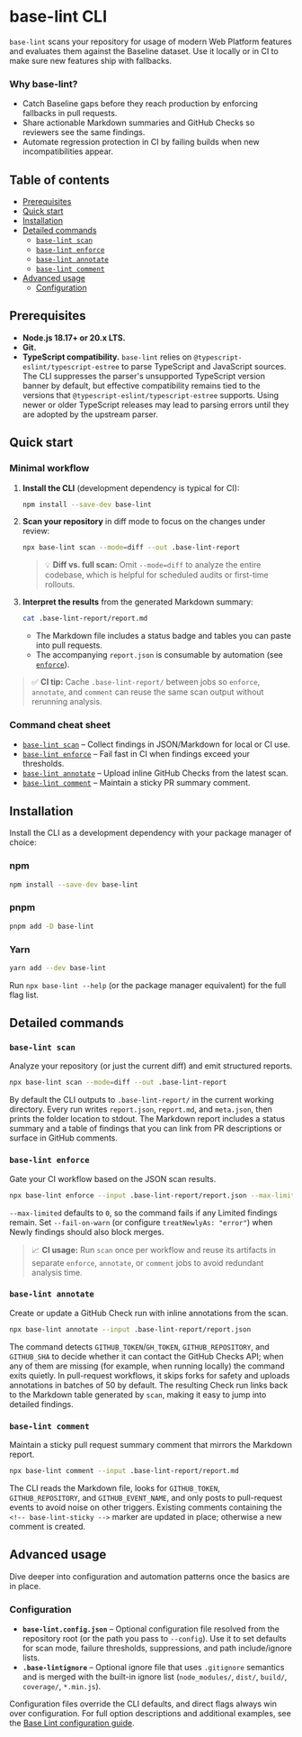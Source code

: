 # base-lint CLI

`base-lint` scans your repository for usage of modern Web Platform features and evaluates them against the Baseline dataset. Use it locally or in CI to make sure new features ship with fallbacks.

### Why base-lint?

- Catch Baseline gaps before they reach production by enforcing fallbacks in pull requests.
- Share actionable Markdown summaries and GitHub Checks so reviewers see the same findings.
- Automate regression protection in CI by failing builds when new incompatibilities appear.

## Table of contents

- [Prerequisites](#prerequisites)
- [Quick start](#quick-start)
- [Installation](#installation)
- [Detailed commands](#detailed-commands)
  - [`base-lint scan`](#base-lint-scan)
  - [`base-lint enforce`](#base-lint-enforce)
  - [`base-lint annotate`](#base-lint-annotate)
  - [`base-lint comment`](#base-lint-comment)
- [Advanced usage](#advanced-usage)
  - [Configuration](#configuration)

## Prerequisites

- **Node.js 18.17+ or 20.x LTS.**
- **Git.**
- **TypeScript compatibility.** `base-lint` relies on `@typescript-eslint/typescript-estree` to parse TypeScript and JavaScript sources. The CLI suppresses the parser's unsupported TypeScript version banner by default, but effective compatibility remains tied to the versions that `@typescript-eslint/typescript-estree` supports. Using newer or older TypeScript releases may lead to parsing errors until they are adopted by the upstream parser.

## Quick start

### Minimal workflow

1. **Install the CLI** (development dependency is typical for CI):

   ```bash
   npm install --save-dev base-lint
   ```

2. **Scan your repository** in diff mode to focus on the changes under review:

   ```bash
   npx base-lint scan --mode=diff --out .base-lint-report
   ```

   > 💡 **Diff vs. full scan:** Omit `--mode=diff` to analyze the entire codebase, which is helpful for scheduled audits or first-time rollouts.

3. **Interpret the results** from the generated Markdown summary:

   ```bash
   cat .base-lint-report/report.md
   ```

   - The Markdown file includes a status badge and tables you can paste into pull requests.
   - The accompanying `report.json` is consumable by automation (see [`enforce`](#base-lint-enforce)).

> ✅ **CI tip:** Cache `.base-lint-report/` between jobs so `enforce`, `annotate`, and `comment` can reuse the same scan output without rerunning analysis.

### Command cheat sheet

- [`base-lint scan`](#base-lint-scan) – Collect findings in JSON/Markdown for local or CI use.
- [`base-lint enforce`](#base-lint-enforce) – Fail fast in CI when findings exceed your thresholds.
- [`base-lint annotate`](#base-lint-annotate) – Upload inline GitHub Checks from the latest scan.
- [`base-lint comment`](#base-lint-comment) – Maintain a sticky PR summary comment.

## Installation

Install the CLI as a development dependency with your package manager of choice:

### npm

```bash
npm install --save-dev base-lint
```

### pnpm

```bash
pnpm add -D base-lint
```

### Yarn

```bash
yarn add --dev base-lint
```

Run `npx base-lint --help` (or the package manager equivalent) for the full flag list.

## Detailed commands

### `base-lint scan`

Analyze your repository (or just the current diff) and emit structured reports.

```bash
npx base-lint scan --mode=diff --out .base-lint-report
```

By default the CLI outputs to `.base-lint-report/` in the current working directory. Every run writes `report.json`, `report.md`, and `meta.json`, then prints the folder location to stdout. The Markdown report includes a status summary and a table of findings that you can link from PR descriptions or surface in GitHub comments.

### `base-lint enforce`

Gate your CI workflow based on the JSON scan results.

```bash
npx base-lint enforce --input .base-lint-report/report.json --max-limited 0
```

`--max-limited` defaults to `0`, so the command fails if any Limited findings remain. Set `--fail-on-warn` (or configure `treatNewlyAs: "error"`) when Newly findings should also block merges.

> 📈 **CI usage:** Run `scan` once per workflow and reuse its artifacts in separate `enforce`, `annotate`, or `comment` jobs to avoid redundant analysis time.

### `base-lint annotate`

Create or update a GitHub Check run with inline annotations from the scan.

```bash
npx base-lint annotate --input .base-lint-report/report.json
```

The command detects `GITHUB_TOKEN`/`GH_TOKEN`, `GITHUB_REPOSITORY`, and `GITHUB_SHA` to decide whether it can contact the GitHub Checks API; when any of them are missing (for example, when running locally) the command exits quietly. In pull-request workflows, it skips forks for safety and uploads annotations in batches of 50 by default. The resulting Check run links back to the Markdown table generated by `scan`, making it easy to jump into detailed findings.

### `base-lint comment`

Maintain a sticky pull request summary comment that mirrors the Markdown report.

```bash
npx base-lint comment --input .base-lint-report/report.md
```

The CLI reads the Markdown file, looks for `GITHUB_TOKEN`, `GITHUB_REPOSITORY`, and `GITHUB_EVENT_NAME`, and only posts to pull-request events to avoid noise on other triggers. Existing comments containing the `<!-- base-lint-sticky -->` marker are updated in place; otherwise a new comment is created.

## Advanced usage

Dive deeper into configuration and automation patterns once the basics are in place.

### Configuration

- **`base-lint.config.json`** – Optional configuration file resolved from the repository root (or the path you pass to `--config`). Use it to set defaults for scan mode, failure thresholds, suppressions, and path include/ignore lists.
- **`.base-lintignore`** – Optional ignore file that uses `.gitignore` semantics and is merged with the built-in ignore list (`node_modules/`, `dist/`, `build/`, `coverage/`, `*.min.js`).

Configuration files override the CLI defaults, and direct flags always win over configuration. For full option descriptions and additional examples, see the [Base Lint configuration guide](../../README.md#configuration).
